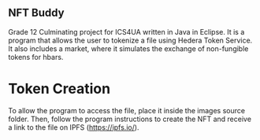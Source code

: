 ## NFT Buddy
Grade 12 Culminating project for ICS4UA written in Java in Eclipse. It is a program that allows the user to tokenize a file using Hedera Token Service. It also includes a market, where it simulates the exchange of non-fungible tokens for hbars.

# Token Creation
To allow the program to access the file, place it inside the images source folder. Then, follow the program instructions to create the NFT and receive a link to the file on IPFS (https://ipfs.io/).
